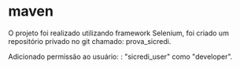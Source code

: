 #  maven

O projeto foi realizado utilizando framework Selenium, foi criado um repositório privado no git chamado: prova_sicredi.

Adicionado permissão ao usuário: : "sicredi_user" como "developer".
